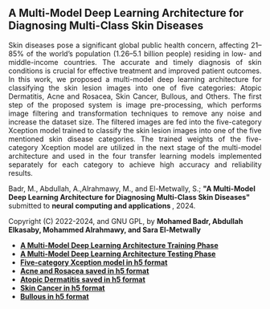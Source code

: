 ## A Multi-Model Deep Learning Architecture for Diagnosing Multi-Class Skin Diseases
<p align="justify">
Skin diseases pose a significant global public health concern, affecting 21–85% of the world’s population (1.26–5.1 billion people) residing in low- and middle-income countries. The accurate and timely diagnosis of skin conditions is crucial for effective treatment and improved patient outcomes. In this work, we proposed a multi-model deep learning architecture for classifying the skin lesion images into one of five categories: Atopic Dermatitis, Acne and Rosacea, Skin Cancer, Bullous, and Others. The first step of the proposed system is image pre-processing, which performs image filtering and transformation techniques to remove any noise and increase the dataset size. The filtered images are fed into the five-category Xception model trained to classify the skin lesion images into one of the five mentioned skin disease categories. The trained weights of the five-category Xception model are utilized in the next stage of the multi-model architecture and used in the four transfer learning models implemented separately for each category to achieve high accuracy and reliability results.

Badr, M., Abdullah, A.,Alrahmawy, M., and El-Metwally, S.; <b> "A Multi-Model Deep Learning Architecture for Diagnosing Multi-Class Skin Diseases" </b> submitted to <b> neural computing and applications </b>, 2024.
<br>

Copyright (C) 2022-2024, and GNU GPL, by  <b> Mohamed Badr, Abdullah Elkasaby, Mohammed Alrahmawy, and Sara El-Metwally <b> </p>

<ul>
<li> <a href="https://github.com/SaraEl-Metwally/A-Multi-Model-Deep-Learning-for-Diagnosing-Skin-Diseases/blob/main/categories_Model_train.ipynb"> A Multi-Model Deep Learning Architecture Training Phase </a></li>
<li> <a href="https://github.com/SaraEl-Metwally/A-Multi-Model-Deep-Learning-for-Diagnosing-Skin-Diseases/blob/main/Evaluation_Per_Model_in_System.ipynb"> A Multi-Model Deep Learning Architecture Testing Phase </a></li>
 <li> <a href="https://drive.google.com/drive/folders/1HmViHMo83rLzX_2igYqfDwHBUpGoe166?fbclid=IwAR2zqeLa36hcLIlcLn79SO5j2CEHSJ0Fq95XO6s3onvxPtPmbtLgrafrngg"> Five-category Xception model in h5 format </a> </li>
<li> <a href="https://drive.google.com/drive/folders/1-R0AaoY5IeF60exM8Az7iKgIhWyrgtEO?fbclid=IwAR2zqeLa36hcLIlcLn79SO5j2CEHSJ0Fq95XO6s3onvxPtPmbtLgrafrngg">  Acne and Rosacea saved in h5 format </a></li>
 <li> <a href="https://drive.google.com/drive/folders/1i4vrNfTExUS94yL-w61LqW-B6RufJO_6?fbclid=IwAR2zqeLa36hcLIlcLn79SO5j2CEHSJ0Fq95XO6s3onvxPtPmbtLgrafrngg"> Atopic Dermatitis saved in h5 format </a> </li>
<li> <a href="https://drive.google.com/drive/folders/1tBw1pf4RVsV2Ze21VXdq_ARJiUCUv423?fbclid=IwAR2zqeLa36hcLIlcLn79SO5j2CEHSJ0Fq95XO6s3onvxPtPmbtLgrafrngg"> Skin Cancer in h5 format </a> </li>
<li> <a href="https://drive.google.com/drive/folders/1SmvIGRDH5EP_GLsf_KINoxu_nqOXyH3F?fbclid=IwAR2zqeLa36hcLIlcLn79SO5j2CEHSJ0Fq95XO6s3onvxPtPmbtLgrafrngg"> Bullous in h5 format </a> </li>
</ul>




